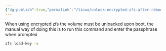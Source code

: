 ```yaml
---
{"dg-publish":true,"permalink":"/linux/unlock-encrypted-zfs-after-reboot/","tags":["public","pve","zfs"],"noteIcon":"1","created":"2024-08-03T14:55:34.868+02:00","updated":"2024-02-02T15:14:51.000+01:00"}
---
```


When using encrypted zfs the volume must be unloacked upon boot, the manual way of doing this is to run this command and enter the passphrase when prompted

```bash
zfs load-key -a
```
